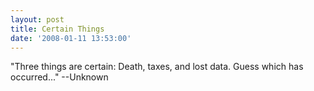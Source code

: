 ```yaml
---
layout: post
title: Certain Things
date: '2008-01-11 13:53:00'
---
```


"Three things are certain: Death, taxes, and lost data. Guess which has occurred..." --Unknown<br><br>